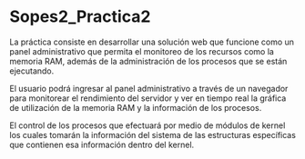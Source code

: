 # Sopes2_Practica2
La práctica consiste en desarrollar una solución web que funcione como un panel administrativo que permita el monitoreo de los recursos como la memoria RAM, además de la administración de los procesos que se están ejecutando. 

El usuario podrá ingresar al panel administrativo a través de un navegador para monitorear el rendimiento del servidor y ver en tiempo real la gráfica de utilización de la memoria RAM y la información de los procesos.

El control de los procesos que efectuará por medio de módulos de kernel los cuales tomarán la información del sistema de las estructuras específicas que contienen esa información dentro del kernel.
